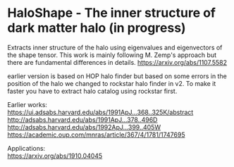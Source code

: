 # HaloShape - The inner structure of dark matter halo (in progress)
Extracts inner structure of the halo using eigenvalues and eigenvectors of the shape tensor.
This work is mainly following M. Zemp's approach but there are fundamental differences in details.
https://arxiv.org/abs/1107.5582

earlier version is based on HOP halo finder but based on some errors in the position of the halo we changed to rockstar halo finder in v2. To make it faster you have to extract halo catalog using rockstar first.

Earlier works:
https://ui.adsabs.harvard.edu/abs/1991ApJ...368..325K/abstract <br>
http://adsabs.harvard.edu/abs/1991ApJ...378..496D <br>
http://adsabs.harvard.edu/abs/1992ApJ...399..405W <br>
https://academic.oup.com/mnras/article/367/4/1781/1747695

Applications: <br>
https://arxiv.org/abs/1910.04045
